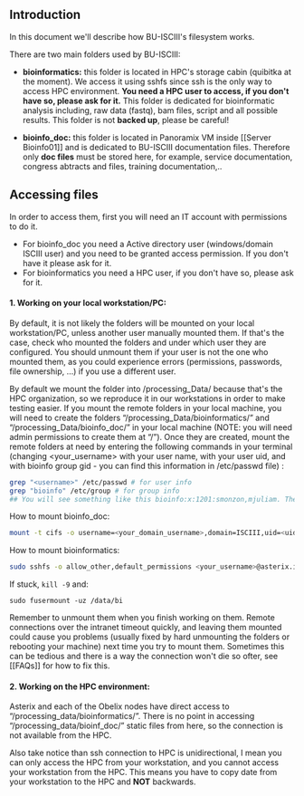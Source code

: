 ## Introduction

In this document we'll describe how BU-ISCIII's filesystem works.

There are two main folders used by BU-ISCIII:

* **bioinformatics:** this folder is located in HPC's storage cabin (quibitka at the moment). We access it using sshfs since ssh is the only way to access HPC environment. **You need a HPC user to access, if you don't have so, please ask for it.** This folder is dedicated for bioinformatic analysis including, raw data (fastq), bam files, script and all possible results. This folder is not **backed up**, please be careful!

* **bioinfo_doc:** this folder is located in Panoramix VM inside [[Server Bioinfo01]] and is dedicated to BU-ISCIII documentation files. Therefore only **doc files** must be stored here, for example, service documentation, congress abtracts and files, training documentation,..


## Accessing files

In order to access them, first you will need an IT account with permissions to do it. 
- For bioinfo_doc you need a Active directory user (windows/domain ISCIII user) and you need to be granted access permission. If you don't have it please ask for it.
- For bioinformatics you need a HPC user, if you don't have so, please ask for it.

#### 1. Working on your local workstation/PC:

By default, it is not likely the folders will be mounted on your local workstation/PC, unless another user manually mounted them. If that's the case, check who mounted the folders and under which user they are configured. You should unmount them if your user is not the one who mounted them, as you could experience errors (permissions, passwords, file ownership, …) if you use a different user.

By default we mount the folder into /processing_Data/ because that's the HPC organization, so we reproduce it in our workstations in order to make testing easier. 
If you mount the remote folders in your local machine, you will need to create the folders “/processing_Data/bioinformatics/” and “/processing_Data/bioinfo_doc/” in your local machine (NOTE: you will need admin permissions to create them at “/”). Once they are created, mount the remote folders at need by entering the following commands in your terminal (changing <your_username> with your user name,<uid> with your user uid, and <gid> with bioinfo group gid - you can find this information in /etc/passwd file) :
```Bash
grep "<username>" /etc/passwd # for user info
grep "bioinfo" /etc/group # for group info
## You will see something like this bioinfo:x:1201:smonzon,mjuliam. The number 1201 is the gid or uid 
```
How to mount bioinfo_doc:
```Bash
mount -t cifs -o username=<your_domain_username>,domain=ISCIII,uid=<uid>,gid=<bioinfo_gid> //neptuno/bioinfo_doc /data/bioinfo_doc
```
How to mount bioinformatics:
```Bash
sudo sshfs -o allow_other,default_permissions <your_username>@asterix.isciii.es:/data/bi /data/bi
```
If stuck, `kill -9` and:

```sudo fusermount -uz /data/bi```

Remember to unmount them when you finish working on them. Remote connections over the intranet timeout quickly, and leaving them mounted could cause you problems (usually fixed by hard unmounting the folders or rebooting your machine) next time you try to mount them. Sometimes this can be tedious and there is a way the connection won't die so ofter, see [[FAQs]] for how to fix this.

#### 2. Working on the HPC environment:

Asterix and each of the Obelix nodes have direct access to “/processing_data/bioinformatics/”. There is no point in accessing “/processing_data/bioinf_doc/” static files from here, so the connection is not available from the HPC.

Also take notice than ssh connection to HPC is unidirectional, I mean you can only access the HPC from your workstation, and you cannot access your workstation from the HPC. This means you have to copy date from your workstation to the HPC and **NOT** backwards.